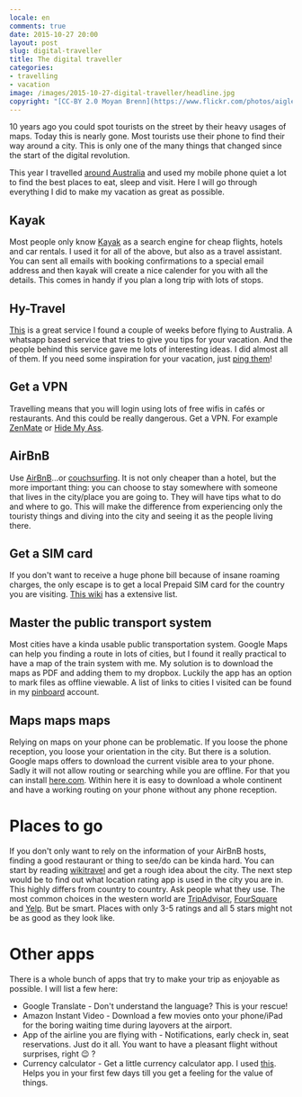 ```yaml
---
locale: en
comments: true
date: 2015-10-27 20:00
layout: post
slug: digital-traveller
title: The digital traveller
categories:
- travelling
- vacation
image: /images/2015-10-27-digital-traveller/headline.jpg
copyright: "[CC-BY 2.0 Moyan Brenn](https://www.flickr.com/photos/aigle_dore/17670344740)"
---
```

10 years ago you could spot tourists on the street by their heavy usages of
maps. Today this is nearly gone. Most tourists use their phone to find their
way around a city.  This is only one of the many things that changed since the
start of the digital revolution.

This year I travelled [around Australia](http://bitboxer.hasbeen.in) and used
my mobile phone quiet a lot to find the best places to eat, sleep and visit.  Here I
will go through everything I did to make my vacation as great as possible.

## Kayak

Most people only know [Kayak](http://kayak.com) as a search engine for cheap
flights, hotels and car rentals. I used it for all of the above, but also as a
travel assistant.  You can sent all emails with booking confirmations to a
special email address and then kayak will create a nice calender for you with
all the details. This comes in handy if you plan a long trip with lots of
stops.

## Hy-Travel

[This](http://hy-travel.de) is a great service I found a couple of weeks before
flying to Australia. A whatsapp based service that tries to give you tips for
your vacation. And the people behind this service gave me lots of interesting
ideas. I did almost all of them. If you need some inspiration for your
vacation, just [ping them](http://hy-travel.de)!

## Get a VPN

Travelling means that you will login using lots of free wifis in cafés or
restaurants. And this could be really dangerous. Get a VPN. For example
[ZenMate](https://zenmate.com/) or [Hide My Ass](https://hidemyass.com).

## AirBnB

Use [AirBnB](http://airbnb.com)...or [couchsurfing](http://couchsurfing.org).
It is not only cheaper than a hotel, but the more important thing: you can
choose to stay somewhere with someone that lives in the city/place you are
going to. They will have tips what to do and where to go. This will make
the difference from experiencing only the touristy things and diving into
the city and seeing it as the people living there.

## Get a SIM card

If you don't want to receive a huge phone bill because of insane roaming
charges, the only escape is to get a local Prepaid SIM card for the country
you are visiting. [This wiki](http://prepaid-data-sim-card.wikia.com/wiki/Prepaid_SIM_with_data)
has a extensive list.

## Master the public transport system

Most cities have a kinda usable public transportation system. Google Maps can
help you finding a route in lots of cities, but I found it really practical to
have a map of the train system with me. My solution is to download the maps as
PDF and adding them to my dropbox. Luckily the app has an option to mark files
as offline viewable. A list of links to cities I visited can be found in my
[pinboard](https://pinboard.in/u:bitboxer/t:linienplan) account.

## Maps maps maps

Relying on maps on your phone can be problematic. If you loose the phone reception,
you loose your orientation in the city. But there is a solution. Google maps offers
to download the current visible area to your phone. Sadly it will not allow routing
or searching while you are offline. For that you can install [here.com](http://here.com).
Within here it is easy to download a whole continent and have a working routing
on your phone without any phone reception.

# Places to go

If you don't only want to rely on the information of your AirBnB hosts,
finding a good restaurant or thing to see/do can be kinda hard. You can
start by reading [wikitravel](http://wikitravel.org/en/Main_Page) and
get a rough idea about the city. The next step would be to find out what
location rating app is used in the city you are in. This highly differs from
country to country. Ask people what they use. The most common choices in
the western world are [TripAdvisor](http://tripadvisor.com), [FourSquare](http://foursquare.com)
and [Yelp](http://yelp.com). But be smart. Places with only 3-5 ratings
and all 5 stars might not be as good as they look like.

# Other apps

There is a whole bunch of apps that try to make your trip as enjoyable
as possible. I will list a few here:

* Google Translate - Don't understand the language? This is your rescue!
* Amazon Instant Video - Download a few movies onto your phone/iPad for the
  boring waiting time during layovers at the airport.
* App of the airline you are flying with - Notifications, early check in, seat
  reservations. Just do it all. You want to have a pleasant flight without
  surprises, right :wink: ?
* Currency calculator - Get a little currency calculator app. I used
  [this](https://itunes.apple.com/de/app/wahrungsrechner-finanzen100/id526034071?mt=8).
  Helps you in your first few days till you get a feeling for the value of
  things.

